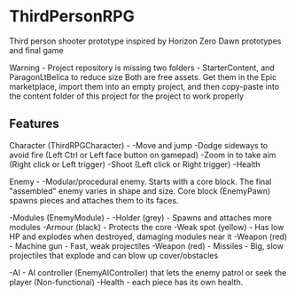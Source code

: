 # ThirdPersonRPG

Third person shooter prototype inspired by Horizon Zero Dawn prototypes and final game

Warning - Project repository is missing two folders - StarterContent, and ParagonLtBelica to reduce size
Both are free assets. Get them in the Epic marketplace, import them into an empty project, and then copy-paste into the content folder of this project for the project to work properly


## Features

Character (ThirdRPGCharacter) - 
-Move and jump
-Dodge sideways to avoid fire (Left Ctrl or Left face button on gamepad)
-Zoom in to take aim (Right click or Left trigger)
-Shoot (Left click or Right trigger)
-Health
	
Enemy - 
-Modular/procedural enemy. Starts with a core block. The final "assembled" enemy varies in shape and size.
Core block (EnemyPawn) spawns pieces and attaches them to its faces.

-Modules (EnemyModule) - 
	-Holder (grey) - Spawns and attaches more modules
	-Armour (black) - Protects the core
	-Weak spot (yellow) - Has low HP and explodes when destroyed, damaging modules near it
	-Weapon (red) - Machine gun - Fast, weak projectiles
	-Weapon (red) - Missiles - Big, slow projectiles that explode and can blow up cover/obstacles
	
-AI - AI controller (EnemyAIController) that lets the enemy patrol or seek the player (Non-functional)
-Health - each piece has its own health.
	
